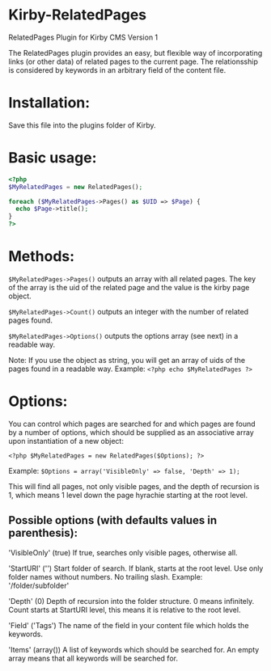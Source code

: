 Kirby-RelatedPages
==================

RelatedPages Plugin for Kirby CMS Version 1

The RelatedPages plugin provides an easy, but flexible way of 
incorporating links (or other data) of related pages to the
current page. The relationsship is considered by keywords in an
arbitrary field of the content file.

Installation:
=============

Save this file into the plugins folder of Kirby.

Basic usage:
============

```php
<?php
$MyRelatedPages = new RelatedPages();

foreach ($MyRelatedPages->Pages() as $UID => $Page) {
  echo $Page->title();
}
?>
```


Methods:
========

`$MyRelatedPages->Pages()` outputs an array with all related pages. The key
of the array is the uid of the related page and the value is the kirby page
object.

`$MyRelatedPages->Count()` outputs an integer with the number of related
pages found.

`$MyRelatedPages->Options()` outputs the options array (see next) in a
readable way.

Note: If you use the object as string, you will get an array of uids of
the pages found in a readable way. Example: `<?php echo $MyRelatedPages ?>`

Options:
========

You can control which pages are searched for and which pages are found by
a number of options, which should be supplied as an associative array upon
instantiation of a new object:

`<?php $MyRelatedPages = new RelatedPages($Options); ?>`

Example: `$Options = array('VisibleOnly' => false, 'Depth' => 1);`

This will find all pages, not only visible pages, and the depth of recursion
is 1, which means 1 level down the page hyrachie starting at the root level.

Possible options (with defaults values in parenthesis):
-------------------------------------------------------

'VisibleOnly' (true)     If true, searches only visible pages, otherwise all.

'StartURI'    ('')       Start folder of search. If blank, starts at the root
                         level. Use only folder names without numbers. No
                         trailing slash. Example: '/folder/subfolder'

'Depth'       (0)        Depth of recursion into the folder structure. 0
                         means infinitely. Count starts at StartURI level,
                         this means it is relative to the root level.

'Field'       ('Tags')   The name of the field in your content file which
                         holds the keywords.

'Items'       (array())  A list of keywords which should be searched for. An
                         empty array means that all keywords will be searched
                         for.
                        

